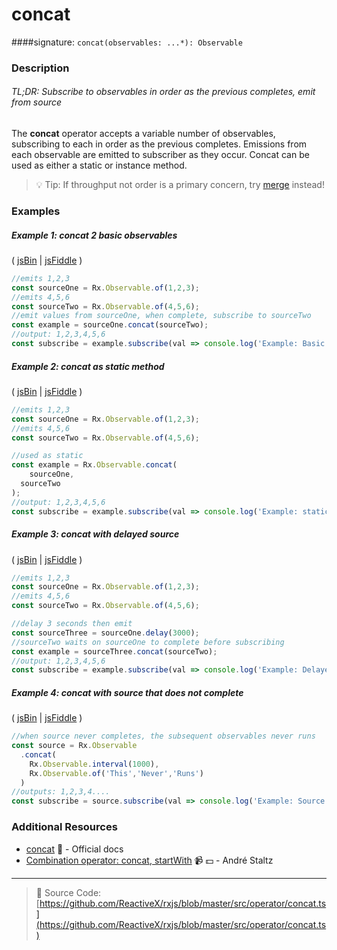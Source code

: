 # concat
####signature: `concat(observables: ...*): Observable`

### Description

###### TL;DR: Subscribe to observables in order as the previous completes, emit from source

The **concat** operator accepts a variable number of observables, subscribing to each in order as the previous completes. 
Emissions from each observable are emitted to subscriber as they occur. Concat can be used as either a static or instance method.

> :bulb: Tip: If throughput not order is a primary concern, try [merge](merge.md) instead!

### Examples


##### Example 1: concat 2 basic observables

( [jsBin](http://jsbin.com/gegubutele/1/edit?js,console) | [jsFiddle](https://jsfiddle.net/btroncone/rxwnr3hh/) )

```js
//emits 1,2,3
const sourceOne = Rx.Observable.of(1,2,3);
//emits 4,5,6
const sourceTwo = Rx.Observable.of(4,5,6);
//emit values from sourceOne, when complete, subscribe to sourceTwo
const example = sourceOne.concat(sourceTwo);
//output: 1,2,3,4,5,6
const subscribe = example.subscribe(val => console.log('Example: Basic concat:', val));
```

##### Example 2: concat as static method

( [jsBin](http://jsbin.com/xihagewune/1/edit?js,console) | [jsFiddle](https://jsfiddle.net/btroncone/5qdtvhu8/) )

```js
//emits 1,2,3
const sourceOne = Rx.Observable.of(1,2,3);
//emits 4,5,6
const sourceTwo = Rx.Observable.of(4,5,6);

//used as static
const example = Rx.Observable.concat(
	sourceOne,
  sourceTwo
);
//output: 1,2,3,4,5,6
const subscribe = example.subscribe(val => console.log('Example: static', val));
```

##### Example 3: concat with delayed source

( [jsBin](http://jsbin.com/nezonosubi/1/edit?js,console) | [jsFiddle](https://jsfiddle.net/btroncone/L2s49msx/) )

```js
//emits 1,2,3
const sourceOne = Rx.Observable.of(1,2,3);
//emits 4,5,6
const sourceTwo = Rx.Observable.of(4,5,6);

//delay 3 seconds then emit
const sourceThree = sourceOne.delay(3000);
//sourceTwo waits on sourceOne to complete before subscribing
const example = sourceThree.concat(sourceTwo);
//output: 1,2,3,4,5,6
const subscribe = example.subscribe(val => console.log('Example: Delayed source one:', val));
```

##### Example 4: concat with source that does not complete

( [jsBin](http://jsbin.com/vixajoxaze/1/edit?js,console) | [jsFiddle](https://jsfiddle.net/btroncone/4bhtb81u/) )

```js
//when source never completes, the subsequent observables never runs
const source = Rx.Observable
  .concat(
  	Rx.Observable.interval(1000),
  	Rx.Observable.of('This','Never','Runs')  
  )
//outputs: 1,2,3,4....
const subscribe = source.subscribe(val => console.log('Example: Source never completes, second observable never runs:', val));
```


### Additional Resources
* [concat](http://reactivex.io/rxjs/class/es6/Observable.js~Observable.html#instance-method-concat) :newspaper: - Official docs
* [Combination operator: concat, startWith](https://egghead.io/lessons/rxjs-combination-operators-concat-startwith?course=rxjs-beyond-the-basics-operators-in-depth) :video_camera: :dollar: - André Staltz

---
> :file_folder: Source Code:  [https://github.com/ReactiveX/rxjs/blob/master/src/operator/concat.ts](https://github.com/ReactiveX/rxjs/blob/master/src/operator/concat.ts)

